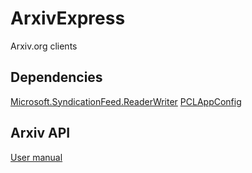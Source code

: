 # ArxivExpress
Arxiv.org clients

## Dependencies

[Microsoft.SyndicationFeed.ReaderWriter](https://www.nuget.org/packages/Microsoft.SyndicationFeed.ReaderWriter)
[PCLAppConfig](https://www.nuget.org/packages/PCLAppConfig)

## Arxiv API

[User manual](https://arxiv.org/help/api/user-manual#api_response)
